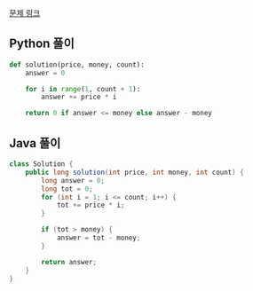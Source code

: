 [문제 링크](https://programmers.co.kr/learn/courses/30/lessons/82612)


## Python 풀이
```python
def solution(price, money, count):
    answer = 0

    for i in range(1, count + 1):
        answer += price * i

    return 0 if answer <= money else answer - money
```

## Java 풀이
```java
class Solution {
    public long solution(int price, int money, int count) {
        long answer = 0;
        long tot = 0;
        for (int i = 1; i <= count; i++) {
            tot += price * i;
        }

        if (tot > money) {
            answer = tot - money;
        }

        return answer;
    }
}
```